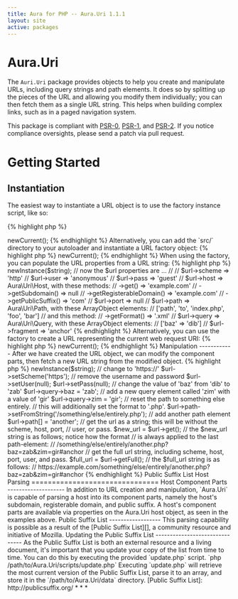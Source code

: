 ```yaml
---
title: Aura for PHP -- Aura.Uri 1.1.1
layout: site
active: packages
---
```


Aura.Uri
========


The `Auri.Uri` package provides objects to help you create and manipulate URLs,
including query strings and path elements. It does so by splitting up the pieces
of the URL and allowing you modify them individually; you can then fetch
them as a single URL string. This helps when building complex links,
such as in a paged navigation system.

This package is compliant with [PSR-0][], [PSR-1][], and [PSR-2][]. If you
notice compliance oversights, please send a patch via pull request.

[PSR-0]: https://github.com/php-fig/fig-standards/blob/master/accepted/PSR-0.md
[PSR-1]: https://github.com/php-fig/fig-standards/blob/master/accepted/PSR-1-basic-coding-standard.md
[PSR-2]: https://github.com/php-fig/fig-standards/blob/master/accepted/PSR-2-coding-style-guide.md

Getting Started
===============

Instantiation
-------------

The easiest way to instantiate a URL object is to use the factory instance
script, like so:

{% highlight php %}
<?php
$url_factory = require '/path/to/Aura.Uri/scripts/instance.php';
$url = $url_factory->newCurrent();
{% endhighlight %}

Alternatively, you can add the `src/` directory to your autoloader and
instantiate a URL factory object:

{% highlight php %}
<?php
use Aura\Uri\Url\Factory as UrlFactory;
use Aura\Uri\PublicSuffixList;

$psl = new PublicSuffixList(require '/path/to/Aura.Uri/data/public-suffix-list.php');
$url_factory = new UrlFactory($_SERVER, $psl);
$url = $url_factory->newCurrent();
{% endhighlight %}

When using the factory, you can populate the URL properties from a URL
string:

{% highlight php %}
<?php
$string = 'http://anonymous:guest@example.com/path/to/index.php/foo/bar.xml?baz=dib#anchor');
$url = $url_factory->newInstance($string);

// now the $url properties are ...
// 
// $url->scheme    => 'http'
// $url->user      => 'anonymous'
// $url->pass      => 'guest'
// $url->host      => Aura\Uri\Host, with these methods:
//                      ->get()                     => 'example.com'
//                      ->getSubdomain()            => null
//                      ->getRegisterableDomain()   => 'example.com'
//                      ->getPublicSuffix()         => 'com'
// $url->port      => null
// $url->path      => Aura\Uri\Path, with these ArrayObject elements:
//                      ['path', 'to', 'index.php', 'foo', 'bar']
//                    and this method:
//                      ->getFormat() => '.xml'
// $url->query     => Aura\Uri\Query, with these ArrayObject elements:
//                      ['baz' => 'dib']
// $url->fragment  => 'anchor'
{% endhighlight %}

Alternatively, you can use the factory to create a URL representing the
current web request URI:

{% highlight php %}
<?php
$url = $url_factory->newCurrent();
{% endhighlight %}


Manipulation
------------

After we have created the URL object, we can modify the component parts, then
fetch a new URL string from the modified object.

{% highlight php %}
<?php
// start with a full URL
$string = 'http://anonymous:guest@example.com/path/to/index.php/foo/bar.xml?baz=dib#anchor';
$url = $url_factory->newInstance($string);

// change to 'https://'
$url->setScheme('https');

// remove the username and password
$url->setUser(null);
$url->setPass(null);

// change the value of 'baz' from 'dib' to 'zab'
$url->query->baz = 'zab';

// add a new query element called 'zim' with a value of 'gir'
$url->query->zim = 'gir';

// reset the path to something else entirely.
// this will additionally set the format to '.php'.
$url->path->setFromString('/something/else/entirely.php');

// add another path element
$url->path[] = 'another';

// get the url as a string; this will be without the scheme, host, port,
// user, or pass.
$new_url = $url->get();

// the $new_url string is as follows; notice how the format
// is always applied to the last path-element:
// /something/else/entirely/another.php?baz=zab&zim=gir#anchor

// get the full url string, including scheme, host, port, user, and pass.
$full_url = $url->getFull();

// the $full_url string is as follows:
// https://example.com/something/else/entirely/another.php?baz=zab&zim=gir#anchor
{% endhighlight %}

Public Suffix List Host Parsing
===============================

Host Component Parts
--------------------

In addition to URL creation and manipulation, `Aura.Uri` is capable of parsing a
host into its component parts, namely the host's subdomain, registerable domain, 
and public suffix. A host's component parts are available via properties on the 
Aura.Uri host object, as seen in the examples above.

Public Suffix List
------------------

This parsing capability is possible as a result of the [Public Suffix List][], a community
resource and initiative of Mozilla.

Updating the Public Suffix List
-------------------------------

As the Public Suffix List is both an external resource and a living document, it's
important that you update your copy of the list from time to time.  You can do this
by executing the provided `update.php` script.

`php /path/to/Aura.Uri/scripts/update.php`

Executing `update.php` will retrieve the most current version of the Public Suffix
List, parse it to an array, and store it in the `/path/to/Aura.Uri/data` directory.

[Public Suffix List]: http://publicsuffix.org/

* * *
